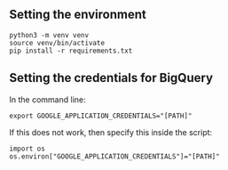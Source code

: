 ## Setting the environment
```
python3 -m venv venv
source venv/bin/activate
pip install -r requirements.txt
```

## Setting the credentials for BigQuery
In the command line:
```
export GOOGLE_APPLICATION_CREDENTIALS="[PATH]"
```
If this does not work, then specify this inside the script:
```
import os
os.environ["GOOGLE_APPLICATION_CREDENTIALS"]="[PATH]"
```
